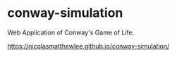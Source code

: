 # conway-simulation
Web Application of Conway's Game of Life. 

https://nicolasmatthewlee.github.io/conway-simulation/
